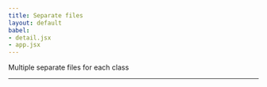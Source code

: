 ```yaml
---
title: Separate files
layout: default
babel:
- detail.jsx
- app.jsx
---
```


Multiple separate files for each class

---

<div id="app"></div>

<script type="text/babel">
  ReactDOM.render(
      <Detail />,
      document.getElementById('app')
  );
</script>
